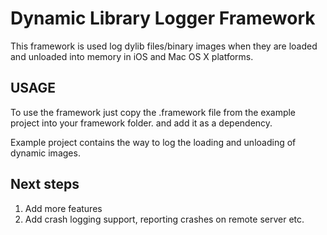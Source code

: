 Dynamic Library Logger Framework
=====

This framework is used log dylib files/binary images when they are loaded and unloaded into memory in iOS and Mac OS X platforms. 

## USAGE

To use the framework just copy the .framework file from the example project into your framework folder. and add it as a dependency. 

Example project contains the way to log the loading and unloading of dynamic images.

## Next steps

1. Add more features
2. Add crash logging support, reporting crashes on remote server etc.

